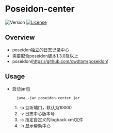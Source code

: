 # Poseidon-center


![Version](https://img.shields.io/badge/version-1.1.0-green.svg)
[![License](https://img.shields.io/badge/license-MIT-blue.svg)](http://opensource.org/licenses/MIT)

## Overview
- poseidon独立的日志记录中心
- 需要配合poseidon版本1.3.0及以上
- poseidon(https://github.com/cwdtom/poseidon)
    
## Usage
- 启动jar包
    ```shell
      java -jar poseidon-center.jar
    ```
    1. -p 监听端口，默认为10000
    1. -v 日志中心版本号
    1. -c 指定自定义的logback.xml文件
    1. -h 显示帮助中心
